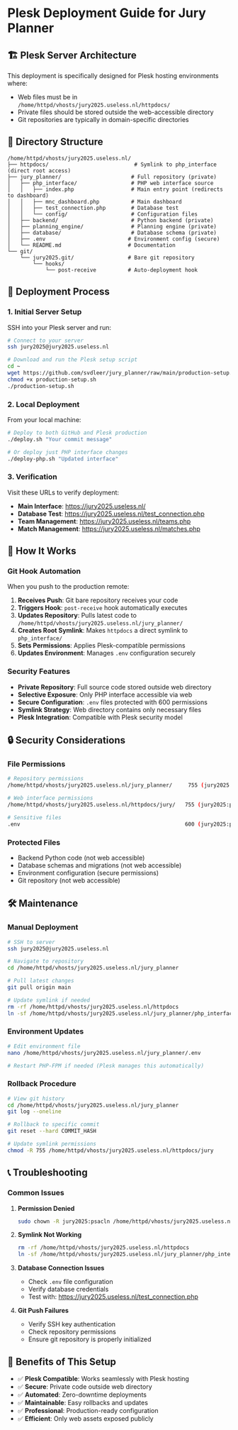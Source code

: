 # Plesk Deployment Guide for Jury Planner

## 🏗️ Plesk Server Architecture

This deployment is specifically designed for Plesk hosting environments where:
- Web files must be in `/home/httpd/vhosts/jury2025.useless.nl/httpdocs/`
- Private files should be stored outside the web-accessible directory
- Git repositories are typically in domain-specific directories

## 📁 Directory Structure

```
/home/httpd/vhosts/jury2025.useless.nl/
├── httpdocs/                           # Symlink to php_interface (direct root access)
├── jury_planner/                      # Full repository (private)
│   ├── php_interface/                 # PHP web interface source
│   │   ├── index.php                  # Main entry point (redirects to dashboard)
│   │   ├── mnc_dashboard.php          # Main dashboard
│   │   ├── test_connection.php        # Database test
│   │   └── config/                    # Configuration files
│   ├── backend/                       # Python backend (private)
│   ├── planning_engine/               # Planning engine (private)
│   ├── database/                      # Database schema (private)
│   ├── .env                          # Environment config (secure)
│   └── README.md                     # Documentation
└── git/
    └── jury2025.git/                 # Bare git repository
        └── hooks/
            └── post-receive          # Auto-deployment hook
```

## 🚀 Deployment Process

### 1. Initial Server Setup

SSH into your Plesk server and run:

```bash
# Connect to your server
ssh jury2025@jury2025.useless.nl

# Download and run the Plesk setup script
cd ~
wget https://github.com/svdleer/jury_planner/raw/main/production-setup.sh
chmod +x production-setup.sh
./production-setup.sh
```

### 2. Local Deployment

From your local machine:

```bash
# Deploy to both GitHub and Plesk production
./deploy.sh "Your commit message"

# Or deploy just PHP interface changes
./deploy-php.sh "Updated interface"
```

### 3. Verification

Visit these URLs to verify deployment:
- **Main Interface**: https://jury2025.useless.nl/
- **Database Test**: https://jury2025.useless.nl/test_connection.php
- **Team Management**: https://jury2025.useless.nl/teams.php
- **Match Management**: https://jury2025.useless.nl/matches.php

## 🔧 How It Works

### Git Hook Automation

When you push to the production remote:

1. **Receives Push**: Git bare repository receives your code
2. **Triggers Hook**: `post-receive` hook automatically executes
3. **Updates Repository**: Pulls latest code to `/home/httpd/vhosts/jury2025.useless.nl/jury_planner/`
4. **Creates Root Symlink**: Makes `httpdocs` a direct symlink to `php_interface/`
5. **Sets Permissions**: Applies Plesk-compatible permissions
6. **Updates Environment**: Manages `.env` configuration securely

### Security Features

- **Private Repository**: Full source code stored outside web directory
- **Selective Exposure**: Only PHP interface accessible via web
- **Secure Configuration**: `.env` files protected with 600 permissions
- **Symlink Strategy**: Web directory contains only necessary files
- **Plesk Integration**: Compatible with Plesk security model

## 🔒 Security Considerations

### File Permissions
```bash
# Repository permissions
/home/httpd/vhosts/jury2025.useless.nl/jury_planner/     755 (jury2025:psacln)

# Web interface permissions  
/home/httpd/vhosts/jury2025.useless.nl/httpdocs/jury/   755 (jury2025:psacln)

# Sensitive files
.env                                                    600 (jury2025:psacln)
```

### Protected Files
- Backend Python code (not web accessible)
- Database schemas and migrations (not web accessible)
- Environment configuration (secure permissions)
- Git repository (not web accessible)

## 🛠️ Maintenance

### Manual Deployment
```bash
# SSH to server
ssh jury2025@jury2025.useless.nl

# Navigate to repository
cd /home/httpd/vhosts/jury2025.useless.nl/jury_planner

# Pull latest changes
git pull origin main

# Update symlink if needed
rm -rf /home/httpd/vhosts/jury2025.useless.nl/httpdocs
ln -sf /home/httpd/vhosts/jury2025.useless.nl/jury_planner/php_interface /home/httpd/vhosts/jury2025.useless.nl/httpdocs
```

### Environment Updates
```bash
# Edit environment file
nano /home/httpd/vhosts/jury2025.useless.nl/jury_planner/.env

# Restart PHP-FPM if needed (Plesk manages this automatically)
```

### Rollback Procedure
```bash
# View git history
cd /home/httpd/vhosts/jury2025.useless.nl/jury_planner
git log --oneline

# Rollback to specific commit
git reset --hard COMMIT_HASH

# Update symlink permissions
chmod -R 755 /home/httpd/vhosts/jury2025.useless.nl/httpdocs/jury
```

## 📞 Troubleshooting

### Common Issues

1. **Permission Denied**
   ```bash
   sudo chown -R jury2025:psacln /home/httpd/vhosts/jury2025.useless.nl/jury_planner
   ```

2. **Symlink Not Working**
   ```bash
   rm -rf /home/httpd/vhosts/jury2025.useless.nl/httpdocs
   ln -sf /home/httpd/vhosts/jury2025.useless.nl/jury_planner/php_interface /home/httpd/vhosts/jury2025.useless.nl/httpdocs
   ```

3. **Database Connection Issues**
   - Check `.env` file configuration
   - Verify database credentials
   - Test with: https://jury2025.useless.nl/test_connection.php

4. **Git Push Failures**
   - Verify SSH key authentication
   - Check repository permissions
   - Ensure git repository is properly initialized

## 🎯 Benefits of This Setup

- ✅ **Plesk Compatible**: Works seamlessly with Plesk hosting
- ✅ **Secure**: Private code outside web directory
- ✅ **Automated**: Zero-downtime deployments
- ✅ **Maintainable**: Easy rollbacks and updates
- ✅ **Professional**: Production-ready configuration
- ✅ **Efficient**: Only web assets exposed publicly
